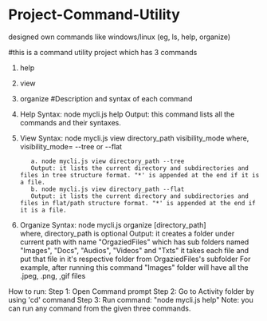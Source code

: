 # Project-Command-Utility
designed own commands like windows/linux (eg, ls, help, organize)

#this is a command utility project which has 3 commands 
  1. help
  2. view
  3. organize
#Description and syntax of each command
1. Help
Syntax:  node mycli.js help
Output: this command lists all the commands and their syntaxes.

2. View 
Syntax:  node mycli.js view directory_path visibility_mode
          where,
              visibility_mode= --tree or --flat
              
          a. node mycli.js view directory_path --tree
          Output: it lists the current directory and subdirectories and files in tree structure format. "*' is appended at the end if it is a file.
          b. node mycli.js view directory_path --flat
          Output: it lists the current directory and subdirectories and files in flat/path structure format. "*' is appended at the end if it is a file.
          
 3. Organize
 Syntax:  node mycli.js organize [directory_path]    
          where, directory_path is optional
 Output: it creates a folder under current path with name "OrgaziedFiles" which has sub folders named "Images", "Docs", "Audios", "Videos" and "Txts"
         it takes each file and put that file in it's respective folder from OrgaziedFiles's subfolder
         For example, after running this command "Images" folder will have all the .jpeg, .png, ,gif files 


How to run:
Step 1: Open Command prompt
Step 2: Go to Activity folder by using 'cd' command
Step 3: Run command: "node mycli.js help"
Note: you can run any command from the given three commands.
